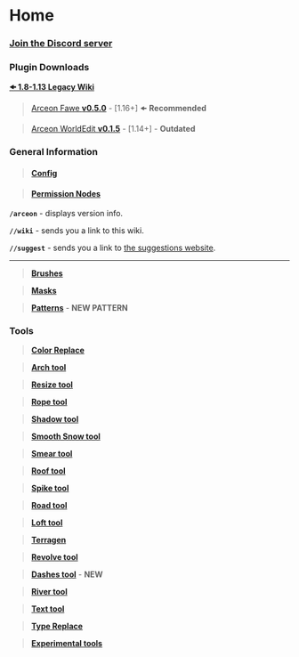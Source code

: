 # Home

### [**Join the Discord server**](https://discordapp.com/invite/jpRVrjd)

### **Plugin Downloads**

[**🠜 1.8-1.13 Legacy Wiki**](https://github.com/Brennian/Arceon/wiki)

> [Arceon Fawe **v0.5.0**](https://www.patreon.com/posts/121134028) - \[1.16+] 🠜 **Recommended**

> [Arceon WorldEdit **v0.1.5**](https://www.patreon.com/posts/52224255) - \[1.14+] - **Outdated**

### **General Information**

> #### [**Config**](https://github.com/Brennian/Arceon-1.14/wiki/Config)

> #### [**Permission Nodes**](https://github.com/Brennian/Arceon-1.14/wiki/Perms)

**`/arceon`** - displays version info.

**`//wiki`** - sends you a link to this wiki.

**`//suggest`** - sends you a link to [the suggestions website](https://app.feedbacky.net/b/Arceon).

***

> [**Brushes**](https://github.com/Brennian/Arceon-1.14/wiki/Brushes)

> [**Masks**](https://github.com/Brennian/Arceon-1.14/wiki/Masks)

> [**Patterns**](https://github.com/Brennian/Arceon-1.14/wiki/Patterns) - **NEW PATTERN**

### **Tools**

> [**Color Replace**](https://github.com/Brennian/Arceon-1.14/wiki/Color-Replace)

> [**Arch tool**](https://github.com/Brennian/Arceon-1.14/wiki/Arch-Tool)

> [**Resize tool**](https://github.com/Brennian/Arceon-1.14/wiki/Resize-Tool)

> [**Rope tool**](https://github.com/Brennian/Arceon-1.14/wiki/Rope-Tool)

> [**Shadow tool**](https://github.com/Brennian/Arceon-1.14/wiki/Shadow-Tool)

> [**Smooth Snow tool**](https://github.com/Brennian/Arceon-1.14/wiki/Smooth-Snow-Tool)

> [**Smear tool**](https://github.com/Brennian/Arceon-1.14/wiki/Smear-Tool)

> [**Roof tool**](https://github.com/Brennian/Arceon-1.14/wiki/Roof-Tool)

> [**Spike tool**](https://github.com/Brennian/Arceon-1.14/wiki/Spike-Tool)

> [**Road tool**](https://github.com/Brennian/Arceon-1.14/wiki/Road-Tool)

> [**Loft tool**](https://github.com/Brennian/Arceon-1.14/wiki/Loft-Tool)

> [**Terragen**](https://github.com/Brennian/Arceon-1.14/wiki/Terragen)

> [**Revolve tool**](https://github.com/Brennian/Arceon-1.14/wiki/Revolve-Tool)

> [**Dashes tool**](https://github.com/Brennian/Arceon-1.14/wiki/Dashes-Tool) - **NEW**

> [**River tool**](https://github.com/Brennian/Arceon-1.14/wiki/River-Tool)

> [**Text tool**](https://github.com/Brennian/Arceon-1.14/wiki/Text-Tool)

> [**Type Replace**](https://github.com/Brennian/Arceon-1.14/wiki/Type-Replace)

> [**Experimental tools**](https://github.com/Brennian/Arceon-1.14/wiki/Experimental-tools)

